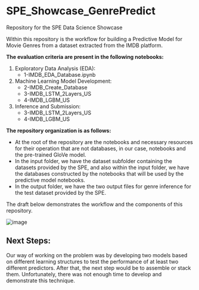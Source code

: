 # SPE_Showcase_GenrePredict
Repository for the SPE Data Science Showcase

Within this repository is the workflow for building a Predictive Model for Movie Genres from a dataset extracted from the IMDB platform.

**The evaluation criteria are present in the following notebooks:** 

1. Exploratory Data Analysis (EDA):
   - 1-IMDB_EDA_Database.ipynb
2. Machine Learning Model Development:
   - 2-IMDB_Create_Database
   - 3-IMDB_LSTM_2Layers_US
   - 4-IMDB_LGBM_US
3. Inference and Submission:
   - 3-IMDB_LSTM_2Layers_US
   - 4-IMDB_LGBM_US
   

**The repository organization is as follows:**

- At the root of the repository are the notebooks and necessary resources for their operation that are not databases, in our case, notebooks and the pre-trained GloVe model.
- In the input folder, we have the dataset subfolder containing the datasets provided by the SPE, and also within the input folder, we have the databases constructed by the notebooks that will be used by the predictive model notebooks.
- In the output folder, we have the two output files for genre inference for the test dataset provided by the SPE.


The draft below demonstrates the workflow and the components of this repository.

![image](https://github.com/cmatos17/SPE_Showcase_GenrePredict/assets/43851217/13706266-176a-4e58-a144-17d0cdfa72bd)


## Next Steps:

Our way of working on the problem was by developing two models based on different learning structures to test the performance of at least two different predictors. After that, the next step would be to assemble or stack them. 
Unfortunately, there was not enough time to develop and demonstrate this technique.
